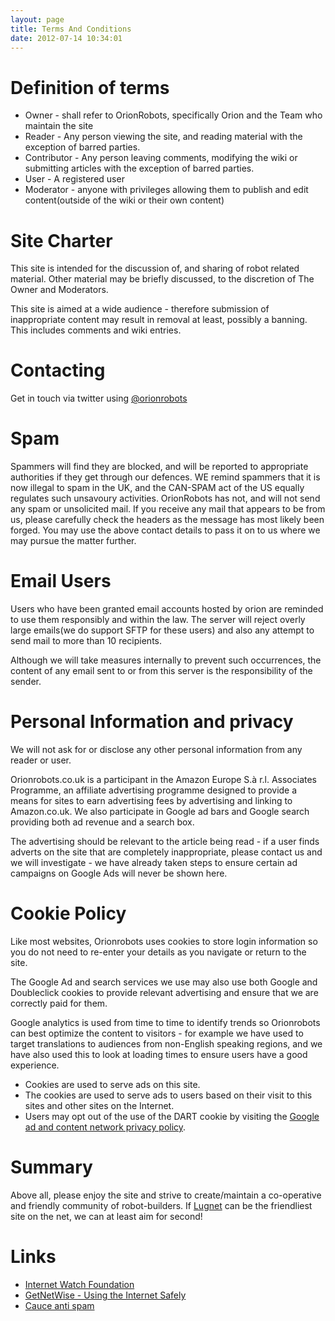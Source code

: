 ```yaml
---
layout: page
title: Terms And Conditions
date: 2012-07-14 10:34:01
---
```

<h1  id="Definition_of_terms">Definition of terms</h1>

<ul><li> Owner - shall refer to OrionRobots, specifically Orion and the Team who maintain the site
</li><li> Reader - Any person viewing the site, and reading material with the exception of barred parties.
</li><li> Contributor - Any person leaving comments, modifying the wiki or submitting articles with the exception of barred parties.
</li><li> User - A registered user
</li><li> Moderator - anyone with privileges allowing them to publish and edit content(outside of the wiki or their own content)
</li></ul><p>
</p>
<h1  id="Site_Charter">Site Charter</h1>

This site is intended for the discussion of, and sharing of robot related material.  Other material may be briefly discussed, to the discretion of The Owner and Moderators.

This site is aimed at a wide audience - therefore submission of inappropriate content may result in removal at least, possibly a banning.  This includes comments and wiki entries.

<h1  id="Contacting">Contacting</h1>

Get in touch via twitter using [@orionrobots](https://twitter.com/orionrobots)

# Spam

Spammers will find they are blocked, and will be reported to appropriate authorities if they get through our defences.  WE remind spammers that it is now illegal to spam in the UK, and the CAN-SPAM act of the US equally regulates such unsavoury activities. OrionRobots has not, and will not send any spam or unsolicited mail. If you receive any mail that appears to be from us, please carefully check the headers as the message has most likely been forged. You may use the above contact details to pass it on to us where we may pursue the matter further.

<h1  id="Email_Users">Email Users</h1>

Users who have been granted email accounts hosted by orion are reminded to use them responsibly and within the law.  The server will reject overly large emails(we do support SFTP for these users) and also any attempt to send mail to more than 10 recipients.

Although we will take measures internally to prevent such occurrences, the content of any email sent to or from this server is the responsibility of the sender.

<h1  id="Personal_Information_and_privacy">Personal Information and privacy</h1>

We will not ask for or disclose any other personal information from any reader or user.

Orionrobots.co.uk is a participant in the Amazon Europe S.à r.l. Associates Programme, an affiliate advertising programme designed to provide a means for sites to earn advertising fees by advertising and linking to Amazon.co.uk. We also participate in Google ad bars and Google search providing both ad revenue and a search box.

The advertising should be relevant to the article being read - if a user finds adverts on the site that are completely inappropriate, please contact us and we will investigate - we have already taken steps to ensure certain ad campaigns on Google Ads will never be shown here.

<h1  id="Cookie_Policy">Cookie Policy</h1>

Like most websites, Orionrobots uses cookies to store login information so you do not need to re-enter your details as you navigate or return to the site.

The Google Ad and search services we use may also use both Google and Doubleclick cookies to provide relevant advertising and ensure that we are correctly paid for them.

Google analytics is used from time to time to identify trends so Orionrobots can best optimize the content to visitors - for example we have used to target translations to audiences from non-English speaking regions, and we have also used this to look at loading times to ensure users have a good experience.

* Cookies are used to serve ads on this site.
* The cookies are used to serve ads to users based on their visit to this sites and other sites on the Internet.
* Users may opt out of the use of the DART cookie by visiting the  <a  href="https://support.google.com/ads/answer/2662922?hl=en-GB" rel="external" target="_blank">Google ad and content network privacy policy</a>.

<h1  id="Summary">Summary</h1>

Above all, please enjoy the site and strive to create/maintain a co-operative and friendly community of robot-builders.  If <a href="/wiki/lugnet.html" title="Lego Users Group Network">Lugnet</a> can be the friendliest site on the net, we can at least aim for second!

<h1  id="Important_links">Links</h1>

* <a href="http://www.iwf.org.uk" rel="external" target="_blank">Internet Watch Foundation</a>
* <a href="http://www.getnetwise.org" rel="external" target="_blank">GetNetWise - Using the Internet Safely</a>
* <a href="http://www.cauce.org/" target="_blank"> Cauce anti spam </a>
